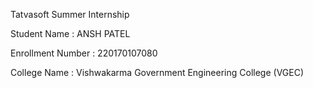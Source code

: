 Tatvasoft Summer Internship

Student Name : ANSH PATEL

Enrollment Number : 220170107080

College Name : Vishwakarma Government Engineering College (VGEC)  
